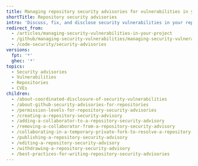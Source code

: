 ```yaml
---
title: Managing repository security advisories for vulnerabilities in your project
shortTitle: Repository security advisories
intro: 'Discuss, fix, and disclose security vulnerabilities in your repositories using repository security advisories.'
redirect_from:
  - /articles/managing-security-vulnerabilities-in-your-project
  - /github/managing-security-vulnerabilities/managing-security-vulnerabilities-in-your-project
  - /code-security/security-advisories
versions:
  fpt: '*'
  ghec: '*'
topics:
  - Security advisories
  - Vulnerabilities
  - Repositories
  - CVEs
children:
  - /about-coordinated-disclosure-of-security-vulnerabilities
  - /about-github-security-advisories-for-repositories
  - /permission-levels-for-repository-security-advisories
  - /creating-a-repository-security-advisory
  - /adding-a-collaborator-to-a-repository-security-advisory
  - /removing-a-collaborator-from-a-repository-security-advisory
  - /collaborating-in-a-temporary-private-fork-to-resolve-a-repository-security-vulnerability
  - /publishing-a-repository-security-advisory
  - /editing-a-repository-security-advisory
  - /withdrawing-a-repository-security-advisory
  - /best-practices-for-writing-repository-security-advisories
---
```


